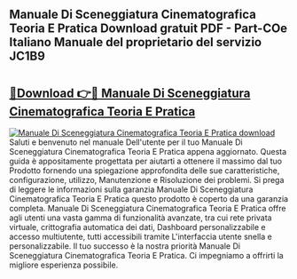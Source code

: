 ## Manuale Di Sceneggiatura Cinematografica Teoria E Pratica Download gratuit PDF - Part-COe Italiano Manuale del proprietario del servizio JC1B9

# <h2><a href="http://dfdmos.blite.top/?on=Manuale+Di+Sceneggiatura+Cinematografica+Teoria+E+Pratica">🔗Download 👉🔴 Manuale Di Sceneggiatura Cinematografica Teoria E Pratica</a></h2>

[![Manuale Di Sceneggiatura Cinematografica Teoria E Pratica download](https://i.imgur.com/lujVjoI.png)](http://dfdmos.blite.top/?on=Manuale+Di+Sceneggiatura+Cinematografica+Teoria+E+Pratica)
Saluti e benvenuto nel manuale Dell'utente per il tuo Manuale Di Sceneggiatura Cinematografica Teoria E Pratica appena aggiornato. Questa guida è appositamente progettata per aiutarti a ottenere il massimo dal tuo Prodotto fornendo una spiegazione approfondita delle sue caratteristiche, configurazione, utilizzo, Manutenzione e Risoluzione dei problemi. Si prega di leggere le informazioni sulla garanzia Manuale Di Sceneggiatura Cinematografica Teoria E Pratica questo prodotto è coperto da una garanzia completa. Manuale Di Sceneggiatura Cinematografica Teoria E Pratica offre agli utenti una vasta gamma di funzionalità avanzate, tra cui rete privata virtuale, crittografia automatica dei dati, Dashboard personalizzabile e accesso multiutente, tutti accessibili tramite L'interfaccia utente snella e personalizzabile. Il tuo successo è la nostra priorità Manuale Di Sceneggiatura Cinematografica Teoria E Pratica. Ci impegniamo a offrirti la migliore esperienza possibile.
